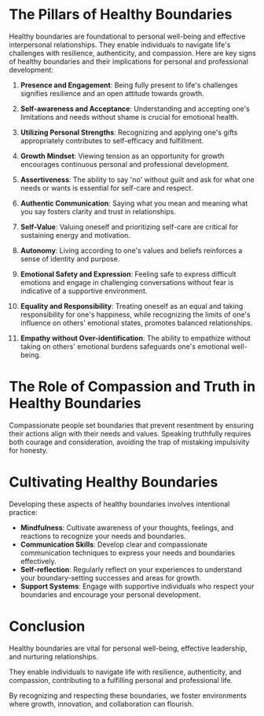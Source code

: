# The Pillars of Healthy Boundaries

Healthy boundaries are foundational to personal well-being and effective interpersonal relationships. They enable individuals to navigate life's challenges with resilience, authenticity, and compassion. Here are key signs of healthy boundaries and their implications for personal and professional development:

1. **Presence and Engagement**: Being fully present to life's challenges signifies resilience and an open attitude towards growth.
   
2. **Self-awareness and Acceptance**: Understanding and accepting one's limitations and needs without shame is crucial for emotional health.

3. **Utilizing Personal Strengths**: Recognizing and applying one's gifts appropriately contributes to self-efficacy and fulfillment.

4. **Growth Mindset**: Viewing tension as an opportunity for growth encourages continuous personal and professional development.

5. **Assertiveness**: The ability to say 'no' without guilt and ask for what one needs or wants is essential for self-care and respect.

6. **Authentic Communication**: Saying what you mean and meaning what you say fosters clarity and trust in relationships.

7. **Self-Value**: Valuing oneself and prioritizing self-care are critical for sustaining energy and motivation.

8. **Autonomy**: Living according to one's values and beliefs reinforces a sense of identity and purpose.

9. **Emotional Safety and Expression**: Feeling safe to express difficult emotions and engage in challenging conversations without fear is indicative of a supportive environment.

10. **Equality and Responsibility**: Treating oneself as an equal and taking responsibility for one's happiness, while recognizing the limits of one's influence on others' emotional states, promotes balanced relationships.

11. **Empathy without Over-identification**: The ability to empathize without taking on others' emotional burdens safeguards one's emotional well-being.

# The Role of Compassion and Truth in Healthy Boundaries

Compassionate people set boundaries that prevent resentment by ensuring their actions align with their needs and values. Speaking truthfully requires both courage and consideration, avoiding the trap of mistaking impulsivity for honesty.

# Cultivating Healthy Boundaries

Developing these aspects of healthy boundaries involves intentional practice:

- **Mindfulness**: Cultivate awareness of your thoughts, feelings, and reactions to recognize your needs and boundaries.
- **Communication Skills**: Develop clear and compassionate communication techniques to express your needs and boundaries effectively.
- **Self-reflection**: Regularly reflect on your experiences to understand your boundary-setting successes and areas for growth.
- **Support Systems**: Engage with supportive individuals who respect your boundaries and encourage your personal development.

# Conclusion

Healthy boundaries are vital for personal well-being, effective leadership, and nurturing relationships. 

They enable individuals to navigate life with resilience, authenticity, and compassion, contributing to a fulfilling personal and professional life. 

By recognizing and respecting these boundaries, we foster environments where growth, innovation, and collaboration can flourish.